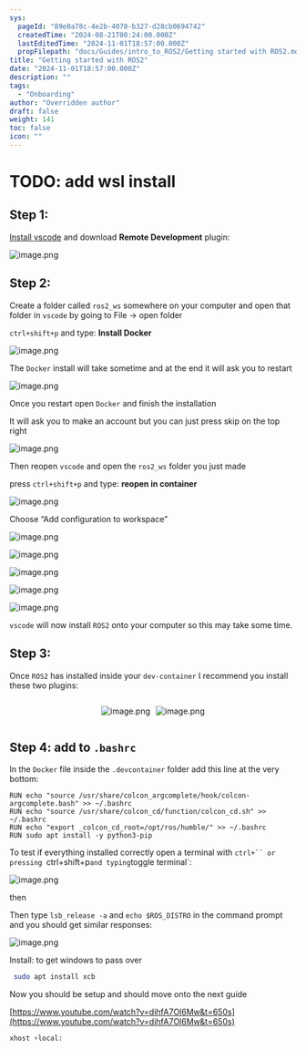```yaml
---
sys:
  pageId: "89e0a78c-4e2b-4070-b327-d28cb0694742"
  createdTime: "2024-08-21T00:24:00.000Z"
  lastEditedTime: "2024-11-01T18:57:00.000Z"
  propFilepath: "docs/Guides/intro_to_ROS2/Getting started with ROS2.md"
title: "Getting started with ROS2"
date: "2024-11-01T18:57:00.000Z"
description: ""
tags:
  - "Onboarding"
author: "Overridden author"
draft: false
weight: 141
toc: false
icon: ""
---
```


# TODO: add wsl install

## Step 1:

[Install vscode](https://code.visualstudio.com/download) and download **Remote Development** plugin:

![image.png](https://prod-files-secure.s3.us-west-2.amazonaws.com/d518164a-d88e-44d1-a4ee-3adb3bd8bce0/efb52993-1881-4a40-b95e-6f020334f022/image.png?X-Amz-Algorithm=AWS4-HMAC-SHA256&X-Amz-Content-Sha256=UNSIGNED-PAYLOAD&X-Amz-Credential=ASIAZI2LB466R22IUFAQ%2F20250501%2Fus-west-2%2Fs3%2Faws4_request&X-Amz-Date=20250501T033906Z&X-Amz-Expires=3600&X-Amz-Security-Token=IQoJb3JpZ2luX2VjEBsaCXVzLXdlc3QtMiJHMEUCIQD%2BhV63LzYSFxsTmDDVlcMB%2FR5vlxPuhWKtHsdfhYnZPQIgGH%2F%2FGyUK9uNgBgnY4wvsU%2BMQ2HacRipxtzWz%2FQxDxqcqiAQItP%2F%2F%2F%2F%2F%2F%2F%2F%2F%2FARAAGgw2Mzc0MjMxODM4MDUiDEdJivRZ9Llv3X7CryrcA3FkD2P6i5RXw6D1HcKOKtU3Tz1OxhbqFvfkDXilc65sSym6BBqbdgEALWZehB4%2FZ0gzzVHdbMn14iRWHl6CNkIciuZ6R0imF8OScgdrZqBmy3eLzf1AsrmimEqQ4oMDnxYtowuX0RPnm1GduGPL14qhAYEHfOpEKvlHuyPFuPFDvbeYNzm0svocZMAYlxzB6UQ1Fdrgzla0EcT2zwBeaeUDj7OFDyftBo4%2FwJ%2FRz3GeI3P2uD9pQpcuWoNbVUJ41GhmOcvwZTj4QOD1t1bR5jv91Mzv6tYkz6gxQ7LpzxCvZJpDxmW3ox66WsZdxB%2BcEyNt%2F7JgxLj%2FvQz%2FT1TjcMvoPO4l1c3tmH8FzwWbPTeNxAzbUpM3jghPptyljxgcpqShIYHJZxx%2FQaGC00TbOEu%2FD12TZoWE1aCAWp4P%2FXaauDyo76EuWD0aEEWCWNxwElbAtAbZOKJS0nlfhDzYZTw5mcv6OKK%2BN6ENhOettTeeN2FA3lVXz38cCK3cL8nEZRPSTtV9D%2F4oqY4JWgBDjtIG9UwQVb6MMBcby58fvk2TWnnaXgSwHMZvUIW4WeS0ic6Lu0704H6HLhDhvtv2M794BWi4%2Fqvpl6U9%2FlFHiwYpm%2Fts2KUZgVlETXNKMMC%2By8AGOqUBl3fM7RyB3FdJlx5wbJfjINjqvYgHo%2BITj9MgrlqsNdEOju%2Bn9BUp9Y%2Bzs3FQhB%2F%2BwYcXOeeFYcpcXem4f6pu%2FQfhPH28a9ULesrlP3EcoGL%2BqByhM92sL4xpL0WrpDnrxmJ7CqK0gjktTvm3Ycy%2BUe29N7eK1RKbaMGQAaAKkxTFhM1%2FT3%2FTWMDjLrLoGNkfkA5noSrlrpU4khUPCsspt0fl3z7R&X-Amz-Signature=6cc3328fa5daa323cd9c0bc140dabb608e7fcffbd0c01719ac7c3be7446619e1&X-Amz-SignedHeaders=host&x-id=GetObject)

## Step 2:

Create a folder called `ros2_ws` somewhere on your computer and open that folder in `vscode` by going to File → open folder 

`ctrl+shift+p` and type: **Install Docker**

![image.png](https://prod-files-secure.s3.us-west-2.amazonaws.com/d518164a-d88e-44d1-a4ee-3adb3bd8bce0/2269dc0e-1cd5-47ff-bceb-c04ad9b2eab0/image.png?X-Amz-Algorithm=AWS4-HMAC-SHA256&X-Amz-Content-Sha256=UNSIGNED-PAYLOAD&X-Amz-Credential=ASIAZI2LB466R22IUFAQ%2F20250501%2Fus-west-2%2Fs3%2Faws4_request&X-Amz-Date=20250501T033906Z&X-Amz-Expires=3600&X-Amz-Security-Token=IQoJb3JpZ2luX2VjEBsaCXVzLXdlc3QtMiJHMEUCIQD%2BhV63LzYSFxsTmDDVlcMB%2FR5vlxPuhWKtHsdfhYnZPQIgGH%2F%2FGyUK9uNgBgnY4wvsU%2BMQ2HacRipxtzWz%2FQxDxqcqiAQItP%2F%2F%2F%2F%2F%2F%2F%2F%2F%2FARAAGgw2Mzc0MjMxODM4MDUiDEdJivRZ9Llv3X7CryrcA3FkD2P6i5RXw6D1HcKOKtU3Tz1OxhbqFvfkDXilc65sSym6BBqbdgEALWZehB4%2FZ0gzzVHdbMn14iRWHl6CNkIciuZ6R0imF8OScgdrZqBmy3eLzf1AsrmimEqQ4oMDnxYtowuX0RPnm1GduGPL14qhAYEHfOpEKvlHuyPFuPFDvbeYNzm0svocZMAYlxzB6UQ1Fdrgzla0EcT2zwBeaeUDj7OFDyftBo4%2FwJ%2FRz3GeI3P2uD9pQpcuWoNbVUJ41GhmOcvwZTj4QOD1t1bR5jv91Mzv6tYkz6gxQ7LpzxCvZJpDxmW3ox66WsZdxB%2BcEyNt%2F7JgxLj%2FvQz%2FT1TjcMvoPO4l1c3tmH8FzwWbPTeNxAzbUpM3jghPptyljxgcpqShIYHJZxx%2FQaGC00TbOEu%2FD12TZoWE1aCAWp4P%2FXaauDyo76EuWD0aEEWCWNxwElbAtAbZOKJS0nlfhDzYZTw5mcv6OKK%2BN6ENhOettTeeN2FA3lVXz38cCK3cL8nEZRPSTtV9D%2F4oqY4JWgBDjtIG9UwQVb6MMBcby58fvk2TWnnaXgSwHMZvUIW4WeS0ic6Lu0704H6HLhDhvtv2M794BWi4%2Fqvpl6U9%2FlFHiwYpm%2Fts2KUZgVlETXNKMMC%2By8AGOqUBl3fM7RyB3FdJlx5wbJfjINjqvYgHo%2BITj9MgrlqsNdEOju%2Bn9BUp9Y%2Bzs3FQhB%2F%2BwYcXOeeFYcpcXem4f6pu%2FQfhPH28a9ULesrlP3EcoGL%2BqByhM92sL4xpL0WrpDnrxmJ7CqK0gjktTvm3Ycy%2BUe29N7eK1RKbaMGQAaAKkxTFhM1%2FT3%2FTWMDjLrLoGNkfkA5noSrlrpU4khUPCsspt0fl3z7R&X-Amz-Signature=3a744231d1c531d7d76709e7bf1115d0b29f9a78af0f12217ebc3d63ee08b50d&X-Amz-SignedHeaders=host&x-id=GetObject)

The `Docker` install will take sometime and at the end it will ask you to restart

![image.png](https://prod-files-secure.s3.us-west-2.amazonaws.com/d518164a-d88e-44d1-a4ee-3adb3bd8bce0/ed233f78-be33-4b1f-b89c-9c346c0e961e/image.png?X-Amz-Algorithm=AWS4-HMAC-SHA256&X-Amz-Content-Sha256=UNSIGNED-PAYLOAD&X-Amz-Credential=ASIAZI2LB466R22IUFAQ%2F20250501%2Fus-west-2%2Fs3%2Faws4_request&X-Amz-Date=20250501T033906Z&X-Amz-Expires=3600&X-Amz-Security-Token=IQoJb3JpZ2luX2VjEBsaCXVzLXdlc3QtMiJHMEUCIQD%2BhV63LzYSFxsTmDDVlcMB%2FR5vlxPuhWKtHsdfhYnZPQIgGH%2F%2FGyUK9uNgBgnY4wvsU%2BMQ2HacRipxtzWz%2FQxDxqcqiAQItP%2F%2F%2F%2F%2F%2F%2F%2F%2F%2FARAAGgw2Mzc0MjMxODM4MDUiDEdJivRZ9Llv3X7CryrcA3FkD2P6i5RXw6D1HcKOKtU3Tz1OxhbqFvfkDXilc65sSym6BBqbdgEALWZehB4%2FZ0gzzVHdbMn14iRWHl6CNkIciuZ6R0imF8OScgdrZqBmy3eLzf1AsrmimEqQ4oMDnxYtowuX0RPnm1GduGPL14qhAYEHfOpEKvlHuyPFuPFDvbeYNzm0svocZMAYlxzB6UQ1Fdrgzla0EcT2zwBeaeUDj7OFDyftBo4%2FwJ%2FRz3GeI3P2uD9pQpcuWoNbVUJ41GhmOcvwZTj4QOD1t1bR5jv91Mzv6tYkz6gxQ7LpzxCvZJpDxmW3ox66WsZdxB%2BcEyNt%2F7JgxLj%2FvQz%2FT1TjcMvoPO4l1c3tmH8FzwWbPTeNxAzbUpM3jghPptyljxgcpqShIYHJZxx%2FQaGC00TbOEu%2FD12TZoWE1aCAWp4P%2FXaauDyo76EuWD0aEEWCWNxwElbAtAbZOKJS0nlfhDzYZTw5mcv6OKK%2BN6ENhOettTeeN2FA3lVXz38cCK3cL8nEZRPSTtV9D%2F4oqY4JWgBDjtIG9UwQVb6MMBcby58fvk2TWnnaXgSwHMZvUIW4WeS0ic6Lu0704H6HLhDhvtv2M794BWi4%2Fqvpl6U9%2FlFHiwYpm%2Fts2KUZgVlETXNKMMC%2By8AGOqUBl3fM7RyB3FdJlx5wbJfjINjqvYgHo%2BITj9MgrlqsNdEOju%2Bn9BUp9Y%2Bzs3FQhB%2F%2BwYcXOeeFYcpcXem4f6pu%2FQfhPH28a9ULesrlP3EcoGL%2BqByhM92sL4xpL0WrpDnrxmJ7CqK0gjktTvm3Ycy%2BUe29N7eK1RKbaMGQAaAKkxTFhM1%2FT3%2FTWMDjLrLoGNkfkA5noSrlrpU4khUPCsspt0fl3z7R&X-Amz-Signature=e66ea99889c7406abf71f7e241ea991b114d0b0c5e80255822245b6974168e5b&X-Amz-SignedHeaders=host&x-id=GetObject)

Once you restart open `Docker` and finish the installation

It will ask you to make an account but you can just press skip on the top right

![image.png](https://prod-files-secure.s3.us-west-2.amazonaws.com/d518164a-d88e-44d1-a4ee-3adb3bd8bce0/21010ad9-1659-4fd9-9f59-9932a09b2a3d/image.png?X-Amz-Algorithm=AWS4-HMAC-SHA256&X-Amz-Content-Sha256=UNSIGNED-PAYLOAD&X-Amz-Credential=ASIAZI2LB466R22IUFAQ%2F20250501%2Fus-west-2%2Fs3%2Faws4_request&X-Amz-Date=20250501T033906Z&X-Amz-Expires=3600&X-Amz-Security-Token=IQoJb3JpZ2luX2VjEBsaCXVzLXdlc3QtMiJHMEUCIQD%2BhV63LzYSFxsTmDDVlcMB%2FR5vlxPuhWKtHsdfhYnZPQIgGH%2F%2FGyUK9uNgBgnY4wvsU%2BMQ2HacRipxtzWz%2FQxDxqcqiAQItP%2F%2F%2F%2F%2F%2F%2F%2F%2F%2FARAAGgw2Mzc0MjMxODM4MDUiDEdJivRZ9Llv3X7CryrcA3FkD2P6i5RXw6D1HcKOKtU3Tz1OxhbqFvfkDXilc65sSym6BBqbdgEALWZehB4%2FZ0gzzVHdbMn14iRWHl6CNkIciuZ6R0imF8OScgdrZqBmy3eLzf1AsrmimEqQ4oMDnxYtowuX0RPnm1GduGPL14qhAYEHfOpEKvlHuyPFuPFDvbeYNzm0svocZMAYlxzB6UQ1Fdrgzla0EcT2zwBeaeUDj7OFDyftBo4%2FwJ%2FRz3GeI3P2uD9pQpcuWoNbVUJ41GhmOcvwZTj4QOD1t1bR5jv91Mzv6tYkz6gxQ7LpzxCvZJpDxmW3ox66WsZdxB%2BcEyNt%2F7JgxLj%2FvQz%2FT1TjcMvoPO4l1c3tmH8FzwWbPTeNxAzbUpM3jghPptyljxgcpqShIYHJZxx%2FQaGC00TbOEu%2FD12TZoWE1aCAWp4P%2FXaauDyo76EuWD0aEEWCWNxwElbAtAbZOKJS0nlfhDzYZTw5mcv6OKK%2BN6ENhOettTeeN2FA3lVXz38cCK3cL8nEZRPSTtV9D%2F4oqY4JWgBDjtIG9UwQVb6MMBcby58fvk2TWnnaXgSwHMZvUIW4WeS0ic6Lu0704H6HLhDhvtv2M794BWi4%2Fqvpl6U9%2FlFHiwYpm%2Fts2KUZgVlETXNKMMC%2By8AGOqUBl3fM7RyB3FdJlx5wbJfjINjqvYgHo%2BITj9MgrlqsNdEOju%2Bn9BUp9Y%2Bzs3FQhB%2F%2BwYcXOeeFYcpcXem4f6pu%2FQfhPH28a9ULesrlP3EcoGL%2BqByhM92sL4xpL0WrpDnrxmJ7CqK0gjktTvm3Ycy%2BUe29N7eK1RKbaMGQAaAKkxTFhM1%2FT3%2FTWMDjLrLoGNkfkA5noSrlrpU4khUPCsspt0fl3z7R&X-Amz-Signature=2d6989aaef73ccfd0963261074519493240e01f227391c1a0f6f35ad250f662d&X-Amz-SignedHeaders=host&x-id=GetObject)

Then reopen `vscode` and open the `ros2_ws` folder you just made

press `ctrl+shift+p` and type: **reopen in container**

![image.png](https://prod-files-secure.s3.us-west-2.amazonaws.com/d518164a-d88e-44d1-a4ee-3adb3bd8bce0/4e93b8c2-41ad-488c-8095-c74205196118/image.png?X-Amz-Algorithm=AWS4-HMAC-SHA256&X-Amz-Content-Sha256=UNSIGNED-PAYLOAD&X-Amz-Credential=ASIAZI2LB466R22IUFAQ%2F20250501%2Fus-west-2%2Fs3%2Faws4_request&X-Amz-Date=20250501T033906Z&X-Amz-Expires=3600&X-Amz-Security-Token=IQoJb3JpZ2luX2VjEBsaCXVzLXdlc3QtMiJHMEUCIQD%2BhV63LzYSFxsTmDDVlcMB%2FR5vlxPuhWKtHsdfhYnZPQIgGH%2F%2FGyUK9uNgBgnY4wvsU%2BMQ2HacRipxtzWz%2FQxDxqcqiAQItP%2F%2F%2F%2F%2F%2F%2F%2F%2F%2FARAAGgw2Mzc0MjMxODM4MDUiDEdJivRZ9Llv3X7CryrcA3FkD2P6i5RXw6D1HcKOKtU3Tz1OxhbqFvfkDXilc65sSym6BBqbdgEALWZehB4%2FZ0gzzVHdbMn14iRWHl6CNkIciuZ6R0imF8OScgdrZqBmy3eLzf1AsrmimEqQ4oMDnxYtowuX0RPnm1GduGPL14qhAYEHfOpEKvlHuyPFuPFDvbeYNzm0svocZMAYlxzB6UQ1Fdrgzla0EcT2zwBeaeUDj7OFDyftBo4%2FwJ%2FRz3GeI3P2uD9pQpcuWoNbVUJ41GhmOcvwZTj4QOD1t1bR5jv91Mzv6tYkz6gxQ7LpzxCvZJpDxmW3ox66WsZdxB%2BcEyNt%2F7JgxLj%2FvQz%2FT1TjcMvoPO4l1c3tmH8FzwWbPTeNxAzbUpM3jghPptyljxgcpqShIYHJZxx%2FQaGC00TbOEu%2FD12TZoWE1aCAWp4P%2FXaauDyo76EuWD0aEEWCWNxwElbAtAbZOKJS0nlfhDzYZTw5mcv6OKK%2BN6ENhOettTeeN2FA3lVXz38cCK3cL8nEZRPSTtV9D%2F4oqY4JWgBDjtIG9UwQVb6MMBcby58fvk2TWnnaXgSwHMZvUIW4WeS0ic6Lu0704H6HLhDhvtv2M794BWi4%2Fqvpl6U9%2FlFHiwYpm%2Fts2KUZgVlETXNKMMC%2By8AGOqUBl3fM7RyB3FdJlx5wbJfjINjqvYgHo%2BITj9MgrlqsNdEOju%2Bn9BUp9Y%2Bzs3FQhB%2F%2BwYcXOeeFYcpcXem4f6pu%2FQfhPH28a9ULesrlP3EcoGL%2BqByhM92sL4xpL0WrpDnrxmJ7CqK0gjktTvm3Ycy%2BUe29N7eK1RKbaMGQAaAKkxTFhM1%2FT3%2FTWMDjLrLoGNkfkA5noSrlrpU4khUPCsspt0fl3z7R&X-Amz-Signature=56247c01a8adbec43a26edd8506c0831835287ff0f0b90e7ed6befbff43f42f6&X-Amz-SignedHeaders=host&x-id=GetObject)

Choose “Add configuration to workspace”

![image.png](https://prod-files-secure.s3.us-west-2.amazonaws.com/d518164a-d88e-44d1-a4ee-3adb3bd8bce0/9560b282-5060-4989-ba37-97e7b2c22476/image.png?X-Amz-Algorithm=AWS4-HMAC-SHA256&X-Amz-Content-Sha256=UNSIGNED-PAYLOAD&X-Amz-Credential=ASIAZI2LB466R22IUFAQ%2F20250501%2Fus-west-2%2Fs3%2Faws4_request&X-Amz-Date=20250501T033906Z&X-Amz-Expires=3600&X-Amz-Security-Token=IQoJb3JpZ2luX2VjEBsaCXVzLXdlc3QtMiJHMEUCIQD%2BhV63LzYSFxsTmDDVlcMB%2FR5vlxPuhWKtHsdfhYnZPQIgGH%2F%2FGyUK9uNgBgnY4wvsU%2BMQ2HacRipxtzWz%2FQxDxqcqiAQItP%2F%2F%2F%2F%2F%2F%2F%2F%2F%2FARAAGgw2Mzc0MjMxODM4MDUiDEdJivRZ9Llv3X7CryrcA3FkD2P6i5RXw6D1HcKOKtU3Tz1OxhbqFvfkDXilc65sSym6BBqbdgEALWZehB4%2FZ0gzzVHdbMn14iRWHl6CNkIciuZ6R0imF8OScgdrZqBmy3eLzf1AsrmimEqQ4oMDnxYtowuX0RPnm1GduGPL14qhAYEHfOpEKvlHuyPFuPFDvbeYNzm0svocZMAYlxzB6UQ1Fdrgzla0EcT2zwBeaeUDj7OFDyftBo4%2FwJ%2FRz3GeI3P2uD9pQpcuWoNbVUJ41GhmOcvwZTj4QOD1t1bR5jv91Mzv6tYkz6gxQ7LpzxCvZJpDxmW3ox66WsZdxB%2BcEyNt%2F7JgxLj%2FvQz%2FT1TjcMvoPO4l1c3tmH8FzwWbPTeNxAzbUpM3jghPptyljxgcpqShIYHJZxx%2FQaGC00TbOEu%2FD12TZoWE1aCAWp4P%2FXaauDyo76EuWD0aEEWCWNxwElbAtAbZOKJS0nlfhDzYZTw5mcv6OKK%2BN6ENhOettTeeN2FA3lVXz38cCK3cL8nEZRPSTtV9D%2F4oqY4JWgBDjtIG9UwQVb6MMBcby58fvk2TWnnaXgSwHMZvUIW4WeS0ic6Lu0704H6HLhDhvtv2M794BWi4%2Fqvpl6U9%2FlFHiwYpm%2Fts2KUZgVlETXNKMMC%2By8AGOqUBl3fM7RyB3FdJlx5wbJfjINjqvYgHo%2BITj9MgrlqsNdEOju%2Bn9BUp9Y%2Bzs3FQhB%2F%2BwYcXOeeFYcpcXem4f6pu%2FQfhPH28a9ULesrlP3EcoGL%2BqByhM92sL4xpL0WrpDnrxmJ7CqK0gjktTvm3Ycy%2BUe29N7eK1RKbaMGQAaAKkxTFhM1%2FT3%2FTWMDjLrLoGNkfkA5noSrlrpU4khUPCsspt0fl3z7R&X-Amz-Signature=16a8365956a96d5cee185357f618f51c392dc7d8c109d7930724e2651fe42cdf&X-Amz-SignedHeaders=host&x-id=GetObject)

![image.png](https://prod-files-secure.s3.us-west-2.amazonaws.com/d518164a-d88e-44d1-a4ee-3adb3bd8bce0/2ee63f81-886b-48e8-a553-dc6e5eac99e4/image.png?X-Amz-Algorithm=AWS4-HMAC-SHA256&X-Amz-Content-Sha256=UNSIGNED-PAYLOAD&X-Amz-Credential=ASIAZI2LB466R22IUFAQ%2F20250501%2Fus-west-2%2Fs3%2Faws4_request&X-Amz-Date=20250501T033906Z&X-Amz-Expires=3600&X-Amz-Security-Token=IQoJb3JpZ2luX2VjEBsaCXVzLXdlc3QtMiJHMEUCIQD%2BhV63LzYSFxsTmDDVlcMB%2FR5vlxPuhWKtHsdfhYnZPQIgGH%2F%2FGyUK9uNgBgnY4wvsU%2BMQ2HacRipxtzWz%2FQxDxqcqiAQItP%2F%2F%2F%2F%2F%2F%2F%2F%2F%2FARAAGgw2Mzc0MjMxODM4MDUiDEdJivRZ9Llv3X7CryrcA3FkD2P6i5RXw6D1HcKOKtU3Tz1OxhbqFvfkDXilc65sSym6BBqbdgEALWZehB4%2FZ0gzzVHdbMn14iRWHl6CNkIciuZ6R0imF8OScgdrZqBmy3eLzf1AsrmimEqQ4oMDnxYtowuX0RPnm1GduGPL14qhAYEHfOpEKvlHuyPFuPFDvbeYNzm0svocZMAYlxzB6UQ1Fdrgzla0EcT2zwBeaeUDj7OFDyftBo4%2FwJ%2FRz3GeI3P2uD9pQpcuWoNbVUJ41GhmOcvwZTj4QOD1t1bR5jv91Mzv6tYkz6gxQ7LpzxCvZJpDxmW3ox66WsZdxB%2BcEyNt%2F7JgxLj%2FvQz%2FT1TjcMvoPO4l1c3tmH8FzwWbPTeNxAzbUpM3jghPptyljxgcpqShIYHJZxx%2FQaGC00TbOEu%2FD12TZoWE1aCAWp4P%2FXaauDyo76EuWD0aEEWCWNxwElbAtAbZOKJS0nlfhDzYZTw5mcv6OKK%2BN6ENhOettTeeN2FA3lVXz38cCK3cL8nEZRPSTtV9D%2F4oqY4JWgBDjtIG9UwQVb6MMBcby58fvk2TWnnaXgSwHMZvUIW4WeS0ic6Lu0704H6HLhDhvtv2M794BWi4%2Fqvpl6U9%2FlFHiwYpm%2Fts2KUZgVlETXNKMMC%2By8AGOqUBl3fM7RyB3FdJlx5wbJfjINjqvYgHo%2BITj9MgrlqsNdEOju%2Bn9BUp9Y%2Bzs3FQhB%2F%2BwYcXOeeFYcpcXem4f6pu%2FQfhPH28a9ULesrlP3EcoGL%2BqByhM92sL4xpL0WrpDnrxmJ7CqK0gjktTvm3Ycy%2BUe29N7eK1RKbaMGQAaAKkxTFhM1%2FT3%2FTWMDjLrLoGNkfkA5noSrlrpU4khUPCsspt0fl3z7R&X-Amz-Signature=0ef567192f75527ce7ff1877a0b1ac8e19b0a339f87e248e1c8c95156f19c5db&X-Amz-SignedHeaders=host&x-id=GetObject)

![image.png](https://prod-files-secure.s3.us-west-2.amazonaws.com/d518164a-d88e-44d1-a4ee-3adb3bd8bce0/ae1580b2-b048-407e-aed9-b584224a7a04/image.png?X-Amz-Algorithm=AWS4-HMAC-SHA256&X-Amz-Content-Sha256=UNSIGNED-PAYLOAD&X-Amz-Credential=ASIAZI2LB466R22IUFAQ%2F20250501%2Fus-west-2%2Fs3%2Faws4_request&X-Amz-Date=20250501T033906Z&X-Amz-Expires=3600&X-Amz-Security-Token=IQoJb3JpZ2luX2VjEBsaCXVzLXdlc3QtMiJHMEUCIQD%2BhV63LzYSFxsTmDDVlcMB%2FR5vlxPuhWKtHsdfhYnZPQIgGH%2F%2FGyUK9uNgBgnY4wvsU%2BMQ2HacRipxtzWz%2FQxDxqcqiAQItP%2F%2F%2F%2F%2F%2F%2F%2F%2F%2FARAAGgw2Mzc0MjMxODM4MDUiDEdJivRZ9Llv3X7CryrcA3FkD2P6i5RXw6D1HcKOKtU3Tz1OxhbqFvfkDXilc65sSym6BBqbdgEALWZehB4%2FZ0gzzVHdbMn14iRWHl6CNkIciuZ6R0imF8OScgdrZqBmy3eLzf1AsrmimEqQ4oMDnxYtowuX0RPnm1GduGPL14qhAYEHfOpEKvlHuyPFuPFDvbeYNzm0svocZMAYlxzB6UQ1Fdrgzla0EcT2zwBeaeUDj7OFDyftBo4%2FwJ%2FRz3GeI3P2uD9pQpcuWoNbVUJ41GhmOcvwZTj4QOD1t1bR5jv91Mzv6tYkz6gxQ7LpzxCvZJpDxmW3ox66WsZdxB%2BcEyNt%2F7JgxLj%2FvQz%2FT1TjcMvoPO4l1c3tmH8FzwWbPTeNxAzbUpM3jghPptyljxgcpqShIYHJZxx%2FQaGC00TbOEu%2FD12TZoWE1aCAWp4P%2FXaauDyo76EuWD0aEEWCWNxwElbAtAbZOKJS0nlfhDzYZTw5mcv6OKK%2BN6ENhOettTeeN2FA3lVXz38cCK3cL8nEZRPSTtV9D%2F4oqY4JWgBDjtIG9UwQVb6MMBcby58fvk2TWnnaXgSwHMZvUIW4WeS0ic6Lu0704H6HLhDhvtv2M794BWi4%2Fqvpl6U9%2FlFHiwYpm%2Fts2KUZgVlETXNKMMC%2By8AGOqUBl3fM7RyB3FdJlx5wbJfjINjqvYgHo%2BITj9MgrlqsNdEOju%2Bn9BUp9Y%2Bzs3FQhB%2F%2BwYcXOeeFYcpcXem4f6pu%2FQfhPH28a9ULesrlP3EcoGL%2BqByhM92sL4xpL0WrpDnrxmJ7CqK0gjktTvm3Ycy%2BUe29N7eK1RKbaMGQAaAKkxTFhM1%2FT3%2FTWMDjLrLoGNkfkA5noSrlrpU4khUPCsspt0fl3z7R&X-Amz-Signature=5ada2e630bb77e5c5623d5c7dc27c049eef474115abd16f61b46a00a88059c73&X-Amz-SignedHeaders=host&x-id=GetObject)

![image.png](https://prod-files-secure.s3.us-west-2.amazonaws.com/d518164a-d88e-44d1-a4ee-3adb3bd8bce0/53255b28-f75e-430f-b9e3-c0ac8577e42b/image.png?X-Amz-Algorithm=AWS4-HMAC-SHA256&X-Amz-Content-Sha256=UNSIGNED-PAYLOAD&X-Amz-Credential=ASIAZI2LB466R22IUFAQ%2F20250501%2Fus-west-2%2Fs3%2Faws4_request&X-Amz-Date=20250501T033906Z&X-Amz-Expires=3600&X-Amz-Security-Token=IQoJb3JpZ2luX2VjEBsaCXVzLXdlc3QtMiJHMEUCIQD%2BhV63LzYSFxsTmDDVlcMB%2FR5vlxPuhWKtHsdfhYnZPQIgGH%2F%2FGyUK9uNgBgnY4wvsU%2BMQ2HacRipxtzWz%2FQxDxqcqiAQItP%2F%2F%2F%2F%2F%2F%2F%2F%2F%2FARAAGgw2Mzc0MjMxODM4MDUiDEdJivRZ9Llv3X7CryrcA3FkD2P6i5RXw6D1HcKOKtU3Tz1OxhbqFvfkDXilc65sSym6BBqbdgEALWZehB4%2FZ0gzzVHdbMn14iRWHl6CNkIciuZ6R0imF8OScgdrZqBmy3eLzf1AsrmimEqQ4oMDnxYtowuX0RPnm1GduGPL14qhAYEHfOpEKvlHuyPFuPFDvbeYNzm0svocZMAYlxzB6UQ1Fdrgzla0EcT2zwBeaeUDj7OFDyftBo4%2FwJ%2FRz3GeI3P2uD9pQpcuWoNbVUJ41GhmOcvwZTj4QOD1t1bR5jv91Mzv6tYkz6gxQ7LpzxCvZJpDxmW3ox66WsZdxB%2BcEyNt%2F7JgxLj%2FvQz%2FT1TjcMvoPO4l1c3tmH8FzwWbPTeNxAzbUpM3jghPptyljxgcpqShIYHJZxx%2FQaGC00TbOEu%2FD12TZoWE1aCAWp4P%2FXaauDyo76EuWD0aEEWCWNxwElbAtAbZOKJS0nlfhDzYZTw5mcv6OKK%2BN6ENhOettTeeN2FA3lVXz38cCK3cL8nEZRPSTtV9D%2F4oqY4JWgBDjtIG9UwQVb6MMBcby58fvk2TWnnaXgSwHMZvUIW4WeS0ic6Lu0704H6HLhDhvtv2M794BWi4%2Fqvpl6U9%2FlFHiwYpm%2Fts2KUZgVlETXNKMMC%2By8AGOqUBl3fM7RyB3FdJlx5wbJfjINjqvYgHo%2BITj9MgrlqsNdEOju%2Bn9BUp9Y%2Bzs3FQhB%2F%2BwYcXOeeFYcpcXem4f6pu%2FQfhPH28a9ULesrlP3EcoGL%2BqByhM92sL4xpL0WrpDnrxmJ7CqK0gjktTvm3Ycy%2BUe29N7eK1RKbaMGQAaAKkxTFhM1%2FT3%2FTWMDjLrLoGNkfkA5noSrlrpU4khUPCsspt0fl3z7R&X-Amz-Signature=1a40fb33656c6874fcb4cbc8597a73fede7648e5db61624588e7c2fb74d64370&X-Amz-SignedHeaders=host&x-id=GetObject)

![image.png](https://prod-files-secure.s3.us-west-2.amazonaws.com/d518164a-d88e-44d1-a4ee-3adb3bd8bce0/7c562767-5af9-4ffb-97d1-327bcdf4ee00/image.png?X-Amz-Algorithm=AWS4-HMAC-SHA256&X-Amz-Content-Sha256=UNSIGNED-PAYLOAD&X-Amz-Credential=ASIAZI2LB466R22IUFAQ%2F20250501%2Fus-west-2%2Fs3%2Faws4_request&X-Amz-Date=20250501T033906Z&X-Amz-Expires=3600&X-Amz-Security-Token=IQoJb3JpZ2luX2VjEBsaCXVzLXdlc3QtMiJHMEUCIQD%2BhV63LzYSFxsTmDDVlcMB%2FR5vlxPuhWKtHsdfhYnZPQIgGH%2F%2FGyUK9uNgBgnY4wvsU%2BMQ2HacRipxtzWz%2FQxDxqcqiAQItP%2F%2F%2F%2F%2F%2F%2F%2F%2F%2FARAAGgw2Mzc0MjMxODM4MDUiDEdJivRZ9Llv3X7CryrcA3FkD2P6i5RXw6D1HcKOKtU3Tz1OxhbqFvfkDXilc65sSym6BBqbdgEALWZehB4%2FZ0gzzVHdbMn14iRWHl6CNkIciuZ6R0imF8OScgdrZqBmy3eLzf1AsrmimEqQ4oMDnxYtowuX0RPnm1GduGPL14qhAYEHfOpEKvlHuyPFuPFDvbeYNzm0svocZMAYlxzB6UQ1Fdrgzla0EcT2zwBeaeUDj7OFDyftBo4%2FwJ%2FRz3GeI3P2uD9pQpcuWoNbVUJ41GhmOcvwZTj4QOD1t1bR5jv91Mzv6tYkz6gxQ7LpzxCvZJpDxmW3ox66WsZdxB%2BcEyNt%2F7JgxLj%2FvQz%2FT1TjcMvoPO4l1c3tmH8FzwWbPTeNxAzbUpM3jghPptyljxgcpqShIYHJZxx%2FQaGC00TbOEu%2FD12TZoWE1aCAWp4P%2FXaauDyo76EuWD0aEEWCWNxwElbAtAbZOKJS0nlfhDzYZTw5mcv6OKK%2BN6ENhOettTeeN2FA3lVXz38cCK3cL8nEZRPSTtV9D%2F4oqY4JWgBDjtIG9UwQVb6MMBcby58fvk2TWnnaXgSwHMZvUIW4WeS0ic6Lu0704H6HLhDhvtv2M794BWi4%2Fqvpl6U9%2FlFHiwYpm%2Fts2KUZgVlETXNKMMC%2By8AGOqUBl3fM7RyB3FdJlx5wbJfjINjqvYgHo%2BITj9MgrlqsNdEOju%2Bn9BUp9Y%2Bzs3FQhB%2F%2BwYcXOeeFYcpcXem4f6pu%2FQfhPH28a9ULesrlP3EcoGL%2BqByhM92sL4xpL0WrpDnrxmJ7CqK0gjktTvm3Ycy%2BUe29N7eK1RKbaMGQAaAKkxTFhM1%2FT3%2FTWMDjLrLoGNkfkA5noSrlrpU4khUPCsspt0fl3z7R&X-Amz-Signature=43102275310ef20a013b2bdf8696e04360fbc16810600372cf1bce8c6dd24901&X-Amz-SignedHeaders=host&x-id=GetObject)

`vscode` will now install `ROS2` onto your computer so this may take some time.

## Step 3:

Once `ROS2` has installed inside your `dev-container` I recommend you install these two plugins:

<div style="display: flex;flex-direction: row; column-gap:10px; max-width: 630px;justify-content: center;">
<div>

![image.png](https://prod-files-secure.s3.us-west-2.amazonaws.com/d518164a-d88e-44d1-a4ee-3adb3bd8bce0/3fc3d550-5a54-4ba1-ba6b-faa01cdb7369/image.png?X-Amz-Algorithm=AWS4-HMAC-SHA256&X-Amz-Content-Sha256=UNSIGNED-PAYLOAD&X-Amz-Credential=ASIAZI2LB4666K5PAGXY%2F20250501%2Fus-west-2%2Fs3%2Faws4_request&X-Amz-Date=20250501T033914Z&X-Amz-Expires=3600&X-Amz-Security-Token=IQoJb3JpZ2luX2VjEBsaCXVzLXdlc3QtMiJIMEYCIQCSZNyvnwPCr4UwyXx5fSyp5BhTyVTcnmW%2B39XqKlAqmwIhAJ%2Bdjg6jqiCWrEpvKhjhSGyLz8a2ssL4LKjT7Niy7nj%2FKogECLT%2F%2F%2F%2F%2F%2F%2F%2F%2F%2FwEQABoMNjM3NDIzMTgzODA1IgzFfx8%2Fg8Kb%2BCf77bwq3AMH%2Fp2pkLBHoGW196RyI2R4AZW7nEuuteDKwc3z6RvXF9HTKWRVVAX1uTBx%2BEBhJx%2Fv9XNzrhPdlRpe1thB9koyAtVnSYx4kvXseMJn26LS38h5YlIwBxiMnwB%2F2XzmcYWkuJALet234oEGMoF%2B%2BCdwHVzocs%2ButPcfymp3FmAPAp767DosAI1c2WfhdwSLrRvdj9wkLRmCYKC3tK95NjQaqDlaoqLUJmqmraJKdoFAn0WocE%2Fc78FBV9uuVEE1CMPmyvwyWUrrh7FWJiSxoR0Nh0wkr%2BS03NiGeOahzhlHmnEm2skA%2BApbI8brZRT43v1%2BW0ekaLCPfjnqpv4JiOKT0UlNLtlUgKRnWmVClPMzqpLPdI57kN12DwHqnxCNFv0rc7%2FoRVkSZXDxM3oV5P7cUxP3itWWh%2FtoP4ukWjh8oeTCsL8RqsTmeFymvDLqMkGC2JawBta4HibrTCRL7o5OdCN2ptbypYY1b6jN4Z8iibMJBy6yxPodVoSFu23%2Bexh9bkEuI7kwIc2FI0rAPOaIeXysHueSZ1ZinxhYmDQycQvfeZh3FVOKhZNJgfMQI4W0NxuGjThCV5oBSG1JCjE56n7odh0LIUPlnHRSCHMt%2BeOyYJLs1u5YmuLQJTDcvcvABjqkATGxTWDzf9jFg%2BljxBj0lvYNXeuIUMRT%2BgosCfs54n6T%2BEWm%2FsuoMRpXlAdgWeVsWDpm4py9Ysz7RmmZYChi%2BapzLqMsXTrfKVCtR1xd%2Fe4jDalrfG6u0T2YRISxn43d9xLRWujOUy33%2BoRF3AVHjTdPjTkuYgE0Ayjbh74QCA8aC5q0RuaalfzxAV2CGzfqdbnNQQbbad9MYiwR0KXruN64%2Fkn5&X-Amz-Signature=0b62b5d626cb95734be93f55e8e88cc8cf9ffc792d71581b4c772429257a1faa&X-Amz-SignedHeaders=host&x-id=GetObject)

</div>
<div>

![image.png](https://prod-files-secure.s3.us-west-2.amazonaws.com/d518164a-d88e-44d1-a4ee-3adb3bd8bce0/d994cc66-13c2-4093-a5a3-f84cf4601a82/image.png?X-Amz-Algorithm=AWS4-HMAC-SHA256&X-Amz-Content-Sha256=UNSIGNED-PAYLOAD&X-Amz-Credential=ASIAZI2LB4662U73CNP3%2F20250501%2Fus-west-2%2Fs3%2Faws4_request&X-Amz-Date=20250501T033915Z&X-Amz-Expires=3600&X-Amz-Security-Token=IQoJb3JpZ2luX2VjEBsaCXVzLXdlc3QtMiJIMEYCIQC5nvfYcjZ35UeM%2BPFPiVQptmZ5YxD%2FG%2BCyFOpJCIgi3QIhAOcFI0DluejKm2H3TUzskY78b0GA6ogfHLuljGeeKSB4KogECLT%2F%2F%2F%2F%2F%2F%2F%2F%2F%2FwEQABoMNjM3NDIzMTgzODA1Igz2ICax5%2FZJ3H9MMmAq3AN0mBmGl6r7PEnxvXq86QZCe%2BDWiIMtvii93LngyI0kxDIl6wlmAwVFK%2Fx%2BMit8ot7SA1b%2BMyPISNMyDAbki50EQpjAaTJ8JGcRxWWnlqtPgr1Yz6B5PbCCD4Tx0CM0MA2K9DyLPju9skIRGBgif15gl2hfJIBJl%2B7BMrhpsyeb%2B1AXa6Y1rWQTHOXC5kkKWw0XnjFJorcC3M5przuYugVRs3dohx7oBKrd6%2FwDUVvaH0TjaVOf1b%2BY0uFyFjDbzbhnv7bpJNtnJazBeg%2FCVrZbXgfzrgFIBudw3I1prDaypXN0qe1uVEItTXQK94jSoJ5NXewgHvThKhwL6Uyx8aB1JMVSGelhDLz861RNLyus9nobFA%2F%2FSOUsEfppTJiqbdM5NJaWRY9%2BRh%2BFg0dhXW3FVCZJcj3mKiPlqdUrwp7RRZ6oYfImjPridI%2Fy6mqazXaVUASsqAdpa0qqJY5wTaAOeFVDCIm2ObSSQGe0r8eJ5ReWkXA%2FqcoQ6WTaLK2VwqMmzubCRcDC3T18rVQ8zDYmgcr5ddVT9DXA%2BECtzvADnYO8FSnejJVOYElhLNjwjRCpa5JhybVtdc9Um9z1MWc5zs%2BAxxTaV%2FM8N03V2Cn2z4IFu4IiR%2BTorHGdwjDDvcvABjqkAVwVvfpBSoMQ3vhJjn1olgnxEuKpkcFFLGf4w1DsuWUQhYCppluSXZfiFiieaI6UMtSxQ9B42nG2%2F%2BlHheRTxpxPQiQh0oONaP8KWuFnShMBeN4IqywjxFbKiBsaQPsvB0UP1UavjQFm9j5Bv5xEzJhvCtz0qQZ4jjXzbIuYQ8MC9hSskNNO6v7e4NS42GWaO0pGBkHMj6YKNDATTypdp2b4mZJu&X-Amz-Signature=30a6251b6ffa0b18cc09ca70867307274ac205ec57036b8738b817af90d48756&X-Amz-SignedHeaders=host&x-id=GetObject)

</div>
</div>

## Step 4: add to `.bashrc`

In the `Docker` file inside the `.devcontainer` folder add this line at the very bottom: 

```docker
RUN echo "source /usr/share/colcon_argcomplete/hook/colcon-argcomplete.bash" >> ~/.bashrc
RUN echo "source /usr/share/colcon_cd/function/colcon_cd.sh" >> ~/.bashrc
RUN echo "export _colcon_cd_root=/opt/ros/humble/" >> ~/.bashrc
RUN sudo apt install -y python3-pip 
```

To test if everything installed correctly open a terminal with `ctrl+`` or pressing `ctrl+shift+p` and typing `toggle terminal`:

![image.png](https://prod-files-secure.s3.us-west-2.amazonaws.com/d518164a-d88e-44d1-a4ee-3adb3bd8bce0/6a4943d8-b04e-4c02-9a58-775f3384d1a5/image.png?X-Amz-Algorithm=AWS4-HMAC-SHA256&X-Amz-Content-Sha256=UNSIGNED-PAYLOAD&X-Amz-Credential=ASIAZI2LB466R22IUFAQ%2F20250501%2Fus-west-2%2Fs3%2Faws4_request&X-Amz-Date=20250501T033906Z&X-Amz-Expires=3600&X-Amz-Security-Token=IQoJb3JpZ2luX2VjEBsaCXVzLXdlc3QtMiJHMEUCIQD%2BhV63LzYSFxsTmDDVlcMB%2FR5vlxPuhWKtHsdfhYnZPQIgGH%2F%2FGyUK9uNgBgnY4wvsU%2BMQ2HacRipxtzWz%2FQxDxqcqiAQItP%2F%2F%2F%2F%2F%2F%2F%2F%2F%2FARAAGgw2Mzc0MjMxODM4MDUiDEdJivRZ9Llv3X7CryrcA3FkD2P6i5RXw6D1HcKOKtU3Tz1OxhbqFvfkDXilc65sSym6BBqbdgEALWZehB4%2FZ0gzzVHdbMn14iRWHl6CNkIciuZ6R0imF8OScgdrZqBmy3eLzf1AsrmimEqQ4oMDnxYtowuX0RPnm1GduGPL14qhAYEHfOpEKvlHuyPFuPFDvbeYNzm0svocZMAYlxzB6UQ1Fdrgzla0EcT2zwBeaeUDj7OFDyftBo4%2FwJ%2FRz3GeI3P2uD9pQpcuWoNbVUJ41GhmOcvwZTj4QOD1t1bR5jv91Mzv6tYkz6gxQ7LpzxCvZJpDxmW3ox66WsZdxB%2BcEyNt%2F7JgxLj%2FvQz%2FT1TjcMvoPO4l1c3tmH8FzwWbPTeNxAzbUpM3jghPptyljxgcpqShIYHJZxx%2FQaGC00TbOEu%2FD12TZoWE1aCAWp4P%2FXaauDyo76EuWD0aEEWCWNxwElbAtAbZOKJS0nlfhDzYZTw5mcv6OKK%2BN6ENhOettTeeN2FA3lVXz38cCK3cL8nEZRPSTtV9D%2F4oqY4JWgBDjtIG9UwQVb6MMBcby58fvk2TWnnaXgSwHMZvUIW4WeS0ic6Lu0704H6HLhDhvtv2M794BWi4%2Fqvpl6U9%2FlFHiwYpm%2Fts2KUZgVlETXNKMMC%2By8AGOqUBl3fM7RyB3FdJlx5wbJfjINjqvYgHo%2BITj9MgrlqsNdEOju%2Bn9BUp9Y%2Bzs3FQhB%2F%2BwYcXOeeFYcpcXem4f6pu%2FQfhPH28a9ULesrlP3EcoGL%2BqByhM92sL4xpL0WrpDnrxmJ7CqK0gjktTvm3Ycy%2BUe29N7eK1RKbaMGQAaAKkxTFhM1%2FT3%2FTWMDjLrLoGNkfkA5noSrlrpU4khUPCsspt0fl3z7R&X-Amz-Signature=e14ab8634fcde1084f1d3e22dd1400aa4c1d433d2c651b494f3d2a6cb707cf68&X-Amz-SignedHeaders=host&x-id=GetObject)

then 

Then type `lsb_release -a` and `echo $ROS_DISTRO` in the command prompt and you should get similar responses:

![image.png](https://prod-files-secure.s3.us-west-2.amazonaws.com/d518164a-d88e-44d1-a4ee-3adb3bd8bce0/3e635dec-a805-4e85-8b9e-d000e5b71a4e/image.png?X-Amz-Algorithm=AWS4-HMAC-SHA256&X-Amz-Content-Sha256=UNSIGNED-PAYLOAD&X-Amz-Credential=ASIAZI2LB466R22IUFAQ%2F20250501%2Fus-west-2%2Fs3%2Faws4_request&X-Amz-Date=20250501T033906Z&X-Amz-Expires=3600&X-Amz-Security-Token=IQoJb3JpZ2luX2VjEBsaCXVzLXdlc3QtMiJHMEUCIQD%2BhV63LzYSFxsTmDDVlcMB%2FR5vlxPuhWKtHsdfhYnZPQIgGH%2F%2FGyUK9uNgBgnY4wvsU%2BMQ2HacRipxtzWz%2FQxDxqcqiAQItP%2F%2F%2F%2F%2F%2F%2F%2F%2F%2FARAAGgw2Mzc0MjMxODM4MDUiDEdJivRZ9Llv3X7CryrcA3FkD2P6i5RXw6D1HcKOKtU3Tz1OxhbqFvfkDXilc65sSym6BBqbdgEALWZehB4%2FZ0gzzVHdbMn14iRWHl6CNkIciuZ6R0imF8OScgdrZqBmy3eLzf1AsrmimEqQ4oMDnxYtowuX0RPnm1GduGPL14qhAYEHfOpEKvlHuyPFuPFDvbeYNzm0svocZMAYlxzB6UQ1Fdrgzla0EcT2zwBeaeUDj7OFDyftBo4%2FwJ%2FRz3GeI3P2uD9pQpcuWoNbVUJ41GhmOcvwZTj4QOD1t1bR5jv91Mzv6tYkz6gxQ7LpzxCvZJpDxmW3ox66WsZdxB%2BcEyNt%2F7JgxLj%2FvQz%2FT1TjcMvoPO4l1c3tmH8FzwWbPTeNxAzbUpM3jghPptyljxgcpqShIYHJZxx%2FQaGC00TbOEu%2FD12TZoWE1aCAWp4P%2FXaauDyo76EuWD0aEEWCWNxwElbAtAbZOKJS0nlfhDzYZTw5mcv6OKK%2BN6ENhOettTeeN2FA3lVXz38cCK3cL8nEZRPSTtV9D%2F4oqY4JWgBDjtIG9UwQVb6MMBcby58fvk2TWnnaXgSwHMZvUIW4WeS0ic6Lu0704H6HLhDhvtv2M794BWi4%2Fqvpl6U9%2FlFHiwYpm%2Fts2KUZgVlETXNKMMC%2By8AGOqUBl3fM7RyB3FdJlx5wbJfjINjqvYgHo%2BITj9MgrlqsNdEOju%2Bn9BUp9Y%2Bzs3FQhB%2F%2BwYcXOeeFYcpcXem4f6pu%2FQfhPH28a9ULesrlP3EcoGL%2BqByhM92sL4xpL0WrpDnrxmJ7CqK0gjktTvm3Ycy%2BUe29N7eK1RKbaMGQAaAKkxTFhM1%2FT3%2FTWMDjLrLoGNkfkA5noSrlrpU4khUPCsspt0fl3z7R&X-Amz-Signature=234b45b069d97f056fd106ba1cfdbbf0a871911a2bf4549d9f82767069391953&X-Amz-SignedHeaders=host&x-id=GetObject)

Install:  to get windows to pass over

```bash
 sudo apt install xcb
```

Now you should be setup and should move onto the next guide 

[https://www.youtube.com/watch?v=dihfA7Ol6Mw&t=650s](https://www.youtube.com/watch?v=dihfA7Ol6Mw&t=650s)

```python
xhost +local:
```
